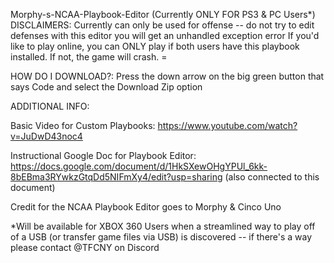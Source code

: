 Morphy-s-NCAA-Playbook-Editor (Currently ONLY FOR PS3 & PC Users*)
DISCLAIMERS:
Currently can only be used for offense -- do not try to edit defenses with this editor you will get an unhandled exception error
If you'd like to play online, you can ONLY play if both users have this playbook installed. If not, the game will crash. =

HOW DO I DOWNLOAD?:
Press the down arrow on the big green button that says Code and select the Download Zip option

ADDITIONAL INFO:

Basic Video for Custom Playbooks: https://www.youtube.com/watch?v=JuDwD43noc4

Instructional Google Doc for Playbook Editor: https://docs.google.com/document/d/1HkSXewOHgYPUl_6kk-8bEBma3RYwkzGtqDd5NIFmXy4/edit?usp=sharing (also connected to this document)

Credit for the NCAA Playbook Editor goes to Morphy & Cinco Uno



*Will be available for XBOX 360 Users when a streamlined way to play off of a USB (or transfer game files via USB) is discovered -- if there's a way please contact @TFCNY on Discord
